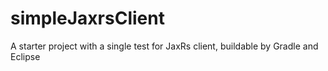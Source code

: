 # simpleJaxrsClient
A starter project with a single test for JaxRs client, buildable by Gradle and Eclipse
